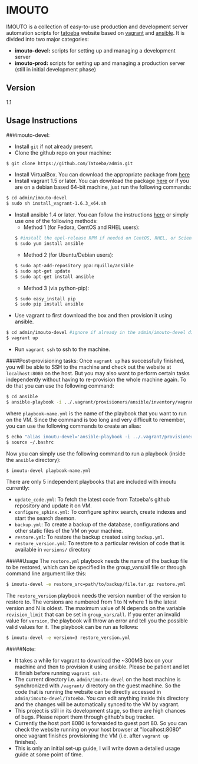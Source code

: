 IMOUTO
=========

IMOUTO is a collection of easy-to-use production and development server automation scripts for [tatoeba](http://tatoeba.org/eng/) website based on [vagrant](http://www.vagrantup.com/) and [ansible](http://www.ansible.com/home). It is divided into two major categories:

  - **imouto-devel:**  scripts for setting up and managing a development server
  - **imouto-prod:**  scripts for setting up and managing a production server (still in initial development phase)



Version
----

1.1


Usage Instructions
-----------

###imouto-devel:
- Install `git` if not already present.
- Clone the github repo on your machine:
```bash
$ git clone https://github.com/Tatoeba/admin.git
```
- Install VirtualBox. You can download the appropriate package from [here](https://www.virtualbox.org/wiki/Linux_Downloads)
- Install vagrant 1.5 or later. You can download the package [here](https://www.vagrantup.com/downloads) or if you are on a debian based 64-bit machine, just run the following commands:
```bash
$ cd admin/imouto-devel
$ sudo sh install_vagrant-1.6.3_x64.sh
```
- Install ansible 1.4 or later. You can follow the instructions [here](http://docs.ansible.com/intro_installation.html#getting-ansible) or simply use one of the following methods:
	- Method 1 (for Fedora, CentOS and RHEL users):
	```bash
	$ #install the epel-release RPM if needed on CentOS, RHEL, or Scientific Linux
	$ sudo yum install ansible
	```
	- Method 2 (for Ubuntu/Debian users):
	```bash
	$ sudo apt-add-repository ppa:rquillo/ansible
	$ sudo apt-get update
	$ sudo apt-get install ansible
	```
	- Method 3 (via python-pip):
	```bash
	$ sudo easy_install pip
	$ sudo pip install ansible
	```
- Use vagrant to first download the box and then provision it using ansible.
```bash
$ cd admin/imouto-devel #ignore if already in the admin/imouto-devel directory
$ vagrant up
```
- Run `vagrant ssh` to ssh to the machine.

####Post-provisioning tasks:
Once `vagrant up` has successfully finished, you will be able to SSH to the machine and check out the website at `localhost:8080` on the host. But you may also want to perform certain tasks independently without having to re-provision the whole machine again. To do that you can use the following command:
```bash
$ cd ansible
$ ansible-playbook -i ../.vagrant/provisioners/ansible/inventory/vagrant_ansible_inventory --private-key=~/.vagrant.d/insecure_private_key -u vagrant -U root playbook-name.yml
```
where `playbook-name.yml` is the name of the playbook that you want to run on the VM. Since the command is too long and very difficult to remember, you can use the following commands to create an alias:
```bash
$ echo "alias imoutu-devel='ansible-playbook -i ../.vagrant/provisioners/ansible/inventory/vagrant_ansible_inventory --private-key=~/.vagrant.d/insecure_private_key -u vagrant -U root'" >> ~/.bashrc 
$ source ~/.bashrc
```
Now you can simply use the following command to run a playbook (inside the `ansible` directory):
```bash
$ imoutu-devel playbook-name.yml
```

There are only 5 independent playbooks that are included with imoutu currently:
- `update_code.yml`: To fetch the latest code from Tatoeba's github repository and update it on VM.
- `configure_sphinx.yml`: To configure sphinx search, create indexes and start the search daemon.
- `backup.yml`: To create a backup of the database, configurations and other static files of the VM on your machine.
- `restore.yml`: To restore the backup created using `backup.yml`.
- `restore_version.yml`: To restore to a particular revision of code that is available in `versions/` directory

#####Usage
The `restore.yml` playbook needs the name of the backup file to be restored, which can be specified in the group_vars/all file or through command line argument like this:
```bash
$ imoutu-devel -e restore_src=path/to/backup/file.tar.gz restore.yml
```
The `restore_version` playbook needs the version number of the version to restore to. The versions are numbered from 1 to N where 1 is the latest version and N is oldest. The maximum value of N depends on the variable `revision_limit` that can be set in `group_vars/all`. If you enter an invalid value for `version`, the playbook will throw an error and tell you the possible valid values for it. The playbook can be run as follows:
```bash
$ imoutu-devel -e version=3 restore_version.yml
```

#####Note:
- It takes a while for vagrant to download the ~300MB box on your machine and then to provision it using ansible. Please be patient and let it finish before running `vagrant ssh`.
- The current directory i.e. `admin/imouto-devel` on the host machine is synchronized with `/vagrant/` directory on the guest machine. So the code that is running the website can be directly accessed in `admin/imouto-devel/Tatoeba`. You can edit anything inside this directory and the changes will be automatically synced to the VM by vagrant.
- This project is still in its development stage, so there are high chances of bugs. Please report them through github's bug tracker.
- Currently the host port 8080 is forwarded to guest port 80. So you can check the website running on your host browser at "localhost:8080" once vagrant finishes provisioning the VM (i.e. after `vagrant up` finishes).
- This is only an initial set-up guide, I will write down a detailed usage guide at some point of time.

